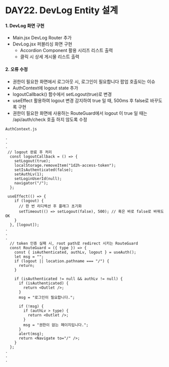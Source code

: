 # DAY22. DevLog Entity 설계

#### 1. DevLog 화면 구현

- Main.jsx DevLog Router 추가
- DevLog.jsx 퍼블리싱 화면 구현
  - Accordion Component 활용 시리즈 리스트 출력
  - 클릭 시 상세 게시물 리스트 출력

#### 2. 오류 수정

- 권한이 필요한 화면에서 로그아웃 시, 로그인이 필요합니다 팝업 호출되는 이슈
- AuthContext에 logout state 추가
- logoutCallback() 함수에서 setLogout(true)로 변경
- useEffect 활용하여 logout 변경 감지하여 true 일 때, 500ms 후 false로 바꾸도록 구현
- 권한이 필요한 화면에 사용하는 RouteGuard에서 logout 이 true 일 때는 /api/auth/check 호출 하지 않도록 수정

```
AuthContext.js

.
.
.
 // logout 완료 후 처리
  const logoutCallback = () => {
    setLogout(true);
    localStorage.removeItem("1d2h-access-token");
    setIsAuthenticated(false);
    setAuthLv(1);
    setLoginUserId(null);
    navigator("/");
  };

 useEffect(() => {
    if (logout) {
      // 한 번 리디렉션 후 플래그 초기화
      setTimeout(() => setLogout(false), 500); // 혹은 바로 false로 바꿔도 OK
    }
  }, [logout]);
.
.
.
  // token 인증 실패 시, root path로 redirect 시키는 RouteGuard
  const RouteGuard = ({ type }) => {
    const { isAuthenticated, authLv, logout } = useAuth();
    let msg = "";
    if (logout || location.pathname === "/") {
      return;
    }

    if (isAuthenticated != null && authLv != null) {
      if (isAuthenticated) {
        return <Outlet />;
      }
      msg = "로그인이 필요합니다.";

      if (!msg) {
        if (authLv > type) {
          return <Outlet />;
        }
        msg = "권한이 없는 페이지입니다.";
      }
      alert(msg);
      return <Navigate to="/" />;
    }
  };
.
.
.
```

